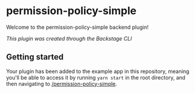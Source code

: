 # permission-policy-simple

Welcome to the permission-policy-simple backend plugin!

_This plugin was created through the Backstage CLI_

## Getting started

Your plugin has been added to the example app in this repository, meaning you'll be able to access it by running `yarn start` in the root directory, and then navigating to [/permission-policy-simple](http://localhost:3000/permission-policy-simple).
